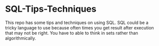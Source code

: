 SQL-Tips-Techniques
===================

This repo has some tips and techniques on using SQL. SQL could be a tricky language to use
because often times you get result after execution that may not be right. You have to able to
think in sets rather than algorithmically. 
